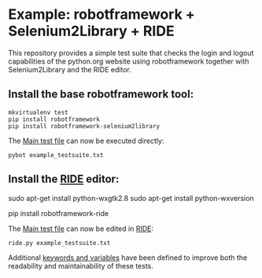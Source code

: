 # Example: robotframework + Selenium2Library + RIDE

This repository provides a simple test suite that
checks the login and logout capabilities of the
python.org website using robotframework together
with Selenium2Library and the RIDE editor.

## Install the base robotframework tool:

```
mkvirtualenv test
pip install robotframework
pip install robotframework-selenium2library
```

The [Main test file](./example_testsuite.txt) can now be executed directly:

```
pybot example_testsuite.txt
```

## Install the [RIDE](https://github.com/robotframework/RIDE/wiki) editor:

sudo apt-get install python-wxgtk2.8
sudo apt-get install python-wxversion

pip install robotframework-ride 

The [Main test file](./example_testsuite.txt) can now be edited in
[RIDE](https://github.com/robotframework/RIDE/wiki):

```
ride.py example_testsuite.txt
```

Additional
[keywords and variables](./example_testsuite_resource_file.txt) have
been defined to improve both the readability and maintainability of
these tests.



